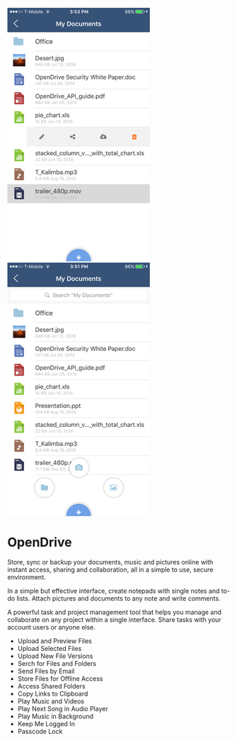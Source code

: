 ![OpenDrive ScreenShot1](1.jpeg)
![OpenDrive ScreenShot2](2.jpeg)

# OpenDrive

Store, sync or backup your documents, music and pictures online with instant access, sharing and collaboration, all in a simple to use, secure environment.

In a simple but effective interface, create notepads with single notes and to-do lists. Attach pictures and documents to any note and write comments.

A powerful task and project management tool that helps you manage and collaborate on any project within a single interface. Share tasks with your account users or anyone else.

* Upload and Preview Files
* Upload Selected Files
* Upload New File Versions
* Serch for Files and Folders
* Send Files by Email
* Store Files for Offline Access
* Access Shared Folders
* Copy Links to Clipboard
* Play Music and Videos
* Play Next Song in Audio Player
* Play Music in Background
* Keep Me Logged In
* Passcode Lock
